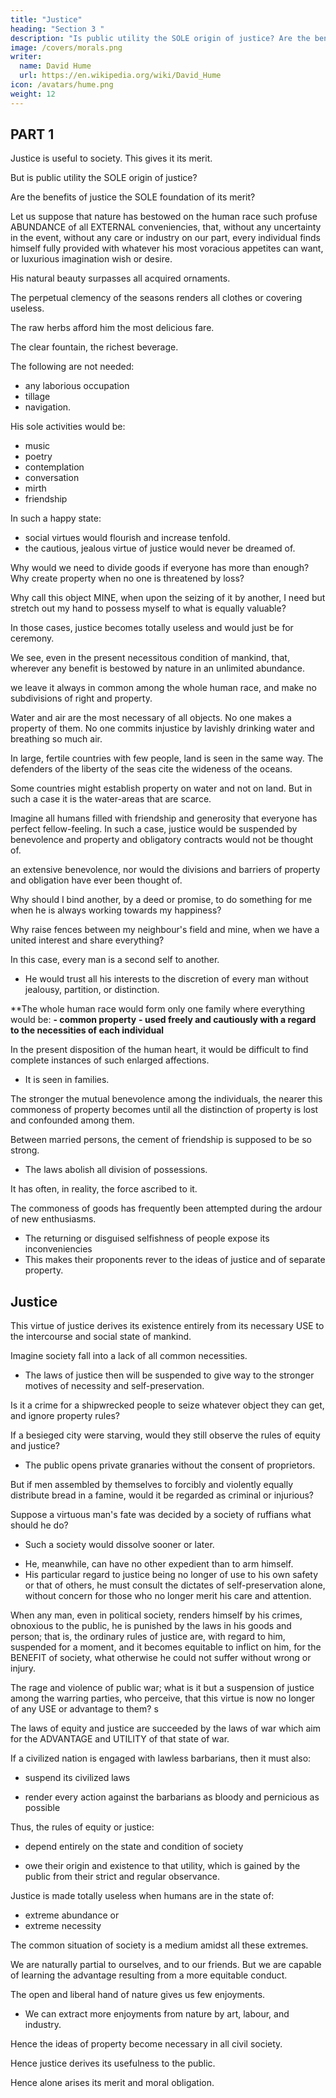 ```yaml
---
title: "Justice"
heading: "Section 3 "
description: "Is public utility the SOLE origin of justice? Are the benefits of justice the SOLE foundation of its merit?"
image: /covers/morals.png
writer:
  name: David Hume
  url: https://en.wikipedia.org/wiki/David_Hume
icon: /avatars/hume.png
weight: 12
---
```



## PART 1

Justice is useful to society. This gives it its merit. <!--  , and consequently that PART of its merit, at least, must arise from that consideration, it would be a superfluous undertaking to prove.  -->

But is public utility the SOLE origin of justice?

Are the benefits of justice the SOLE foundation of its merit?

Let us suppose that nature has bestowed on the human race such profuse ABUNDANCE of all EXTERNAL conveniencies, that, without any uncertainty in the event, without any care or industry on our part, every individual finds himself fully provided with whatever his most voracious appetites can want, or luxurious imagination wish or desire. 

His natural beauty surpasses all acquired ornaments. 

The perpetual clemency of the seasons renders all clothes or covering useless. 

The raw herbs afford him the most delicious fare.

The clear fountain, the richest beverage. 

The following are not needed:
- any laborious occupation
- tillage
- navigation. 

His sole activities would be:
- music
- poetry
- contemplation
- conversation
- mirth
- friendship

In such a happy state:
- social virtues would flourish and increase tenfold. 
- the cautious, jealous virtue of justice would never be dreamed of.

Why would we need to divide goods if everyone has more than enough? Why create property when no one is threatened by loss? 

Why call this object MINE, when upon the seizing of it by another, I need but stretch out my hand to possess myself to what is equally valuable? 

In those cases, justice becomes totally useless and would just be for ceremony. <!-- It would be an idle ceremonial, and could never possibly have place in the catalogue of virtues. -->

We see, even in the present necessitous condition of mankind, that, wherever any benefit is bestowed by nature in an unlimited abundance. 

we leave it always in common among the whole human race, and make no subdivisions of right and property. 

Water and air are the most necessary of all objects. No one makes a property of them. No one commits injustice by <!-- , are not challenged as the property of individuals; nor can any man commit injustice by the most --> lavishly drinking water and breathing so much air. <!--  use and enjoyment of these blessings.  -->

In large, fertile countries with few people, land is seen in the same way. The defenders of the liberty of the seas cite the wideness of the oceans. <!--  , as the unexhausted use of them in navigation. --> 

<!-- regarded on the same footing. And no topic is so much insisted on by those, who defend the  Were the advantages, procured by navigation, as inexhaustible, these reasoners had never had any adversaries to refute; nor had any claims ever been advanced of a separate, exclusive dominion over the ocean. -->

Some countries might establish property on water and not on land. But in such a case it is the water-areas that are scarce. <!-- , at some periods, that there be established a property in water, none in land [Footnote=  Genesis, chaps. xiii. and xxi.]; if the latter be in greater abundance than can be used by the inhabitants, and the former be found, with difficulty, and in very small quantities. -->

Imagine all humans filled with friendship and generosity that everyone has perfect fellow-feeling. In such a case, justice would be suspended by benevolence and property and obligatory contracts would not be thought of. 

<!-- Again; suppose, that, though the necessities of human race continue the same as at present, yet the mind is so enlarged, and so replete with 
, that every man has the utmost tenderness for every man, and feels no more concern for his own interest than for that of his fellows; it seems evident, that the use of justice would, in this case, be suspended by such  -->

an extensive benevolence, nor would the divisions and barriers of property and obligation have ever been thought of. 

Why should I bind another, by a deed or promise, to do something for me when he is always working towards my happiness? 

<!--  any good office, when I know that he is already prompted, by the strongest inclination, to seek my happiness
 -->

<!-- , and would, of himself, perform the desired service; except the hurt, he thereby receives, be greater than the benefit accruing to me? in which case, he knows, that, from my innate humanity and friendship, I should be the first to oppose myself to his imprudent generosity.  -->

Why raise fences between my neighbour's field and mine, when we have a united interest and share everything? 

<!-- my heart has made no division between our interests; but shares all his joys and sorrows with the same force and vivacity as if originally my own?  -->

In this case, every man is a second self to another.
- He would trust all his interests to the discretion of every man without jealousy, partition, or distinction. 

**The whole human race would form only one family where everything would be:
**- common property**
**- used freely and cautiously with a regard to the necessities of each individual**

<!--  without regard to property; but  too, with as entire , as if our own interests were most intimately concerned. -->

In the present disposition of the human heart, it would be difficult to find complete instances of such enlarged affections.
- It is seen in families.
<!-- But still we may observe, that the case of  approaches towards it; -->

The stronger the mutual benevolence among the individuals, the nearer this commoness of property becomes until all the distinction of property  is lost and confounded among them. 

Between married persons, the cement of friendship is supposed to be so strong. 
- The laws abolish all division of possessions. 

It has often, in reality, the force ascribed to it.

<!-- , when every principle is inflamed into extravagance,  -->

The commoness <!-- community --> of goods has frequently been attempted during the ardour of new enthusiasms.
- The returning or disguised selfishness of people expose its inconveniencies
- This makes their proponents <!--  imprudent fanatics would adopt anew --> rever to the ideas of justice and of separate property.


## Justice

This virtue of justice derives its existence entirely from its necessary USE to the intercourse and social state of mankind.

<!-- To make this truth more evident, let us reverse the foregoing suppositions; and carrying everything to the opposite extreme, consider what would be the effect of these new situations.  -->

Imagine society fall into a lack of all common necessities. <!--  that the utmost frugality and industry cannot save the majority from perishing and everyone from extreme misery. --> 
- The laws of justice then will be suspended to give way to the stronger motives of necessity and self-preservation. 

Is it a crime for a shipwrecked people to seize whatever object <!--  instrument of safety that --> they can get, and ignore <!-- the former limitations of --> property rules?

If a besieged city were starving, would they still observe the rules of equity and justice?
- The public opens private granaries without the consent of proprietors.
<!--  perishing with hunger; can we imagine, that men will see any means of preservation before them, and lose their lives, from a scrupulous regard to what, in other situations, would be ?  -->

<!-- The use and tendency of justice is to procure happiness and security, by preserving order in society.  -->

<!-- But where the society is ready to perish from extreme necessity, no greater evil can be dreaded from violence and injustice; and every man may now provide for himself by all the means, which prudence can dictate, or humanity permit.  -->

<!-- ; as justly supposing, that the authority of magistracy may, consistent with equity, extend so far. -->

But if men assembled by themselves <!-- , without the tie of laws or civil jurisdiction; --> to forcibly and violently equally distribute bread in a famine<!-- , though effected by power and even violence, -->, would it be regarded as criminal or injurious?



Suppose a virtuous man's fate was decided by a society of ruffians<!-- , remote from the protection of laws and government; --> what should he do? 

- Such a society would dissolve sooner or later.

<!-- He sees such a desperate rapaciousness prevail; such a disregard to equity, such contempt of order, such stupid blindness to future consequences, as must immediately have the most tragical conclusion, and must terminate in destruction to the greater number, and in a total dissolution of society to the rest.  -->
- He, meanwhile, can have no other expedient than to arm himself. <!-- , to whomever the sword he seizes, or the buckler, may belong=  To make provision of all means of defence and security. -->
- His particular regard to justice being no longer of use to his own safety or that of others, he must consult the dictates of self-preservation alone, without concern for those who no longer merit his care and attention.


When any man, even in political society, renders himself by his crimes, obnoxious to the public, he is punished by the laws in his goods and person; that is, the ordinary rules of justice are, with regard to him, suspended for a moment, and it becomes equitable to inflict on him, for the BENEFIT of society, what otherwise he could not suffer without wrong or injury.

The rage and violence of public war; what is it but a suspension of justice among the warring parties, who perceive, that this virtue is now no longer of any USE or advantage to them? 
s


The laws of equity and justice are succeeded by the laws of war which aim for the ADVANTAGE and UTILITY of that state of war. 

If a civilized nation is engaged with lawless barbarians, then it must also:
- suspend its civilized laws
<!-- . their observance of them, where they no longer serve to any purpose; and must  -->
- render every action against the barbarians as bloody and pernicious as possible

Thus, the rules of equity or justice:
- depend entirely on the state and condition of society
<!-- in which men are placed. -->
- owe their origin and existence to that utility, which is gained by the public from their strict and regular observance. 


Justice is made totally useless when humans are in the state of: 
- extreme abundance or
- extreme necessity

<!-- Reverse, in any considerable circumstance, the condition of men=  Produce =  Implant in the human breast perfect moderation and humanity, or perfect rapaciousness and malice=  By rendering justice totally USELESS, you thereby totally destroy its essence, and suspend its obligation upon mankind.  -->

The common situation of society is a medium amidst all these extremes.

We are naturally partial to ourselves, and to our friends. But we are capable of learning the advantage resulting from a more equitable conduct.

 

The open and liberal hand of nature gives us few enjoyments. 
- We can extract more enjoyments from nature by art, labour, and industry.

Hence the ideas of property become necessary in all civil society.

Hence justice derives its usefulness to the public.

Hence alone arises its merit and moral obligation.
